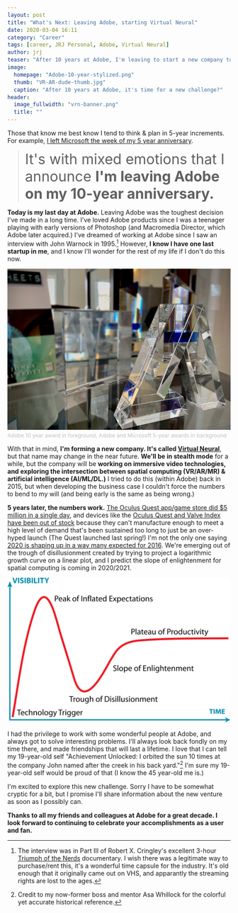 ```yaml
---
layout: post
title: "What's Next: Leaving Adobe, starting Virtual Neural"
date: 2020-03-04 16:11
category: "Career"
tags: [career, JRJ Personal, Adobe, Virtual Neural]
author: jrj
teaser: "After 10 years at Adobe, I'm leaving to start a new company to explore the intersection of spatial computing (VR/AR) and Artificial Intelligence (AI/ML/DL)"
image:
  homepage: "Adobe-10-year-stylized.png"
  thumb: "VR-AR-dude-thumb.jpg"
  caption: "After 10 years at Adobe, it's time for a new challenge?"
header:
  image_fullwidth: "vrn-banner.png"
  title: ""
---
```


Those that know me best know I tend to think & plan in 5-year increments. For example, [I left Microsoft the week of my 5 year anniversary](http://blog.jrj.org/2010/02/22/the-next-chapter/). 

> <span style="font-size: 24pt;">It's with mixed emotions that I announce **I'm leaving Adobe on my 10-year anniversary.**</span>

**Today is my last day at Adobe.** Leaving Adobe was the toughest decision I've made in a long time. I've loved Adobe products since I was a teenager playing with early versions of Photoshop (and Macromedia Director, which Adobe later acquired.) I've dreamed of working at Adobe since I saw an interview with John Warnock in 1995.[^1] However, **I know I have one last startup in me**, and I know I'll wonder for the rest of my life if I don't do this now. 

![Adobe 10-year Award](/images/Adobe-10-year-stylized.png)
<span style="color: silver; font-size: 9pt;">Adobe 10 year award in foreground, Adobe and Microsoft 5-year awards in background</span>

With that in mind, **I'm forming a new company. It's called [Virtual Neural](https://virtualneural.net)**, but that name may change in the near future. **We'll be in stealth mode** for a while, but the company will be **working on immersive video technologies, and exploring the intersection between spatial computing (VR/AR/MR) & artificial intelligence (AI/ML/DL.)** I tried to do this (within Adobe) back in 2015, but when developing the business case I couldn't force the numbers to bend to my will (and being early is the same as being wrong.) 

**5 years later, the numbers work.** [The Oculus Quest app/game store did $5 million in a single day](https://uploadvr.com/facebook-quest-earnings-2020/), and devices like the [Oculus Quest and Valve Index have been out of stock](https://www.roadtovr.com/valve-index-sold-out-stock-check-2-13-2020/) because they can't manufacture enough to meet a high level of demand that's been sustained too long to just be an over-hyped launch (The Quest launched last spring!) I'm not the only one saying [2020 is shaping up in a way many expected for 2016](https://www.fool.com/investing/2019/12/14/2020-finally-year-ar-vr-matter-for-facebook.aspx). We're emerging out of the trough of disillusionment created by trying to project a logarithmic growth curve on a linear plot, and I predict the slope of enlightenment for spatial computing is coming in 2020/2021.

![Gartner Hype Cycle visual](/images/hype-cycle.png)

I had the privilege to work with some wonderful people at Adobe, and always got to solve interesting problems. I'll always look back fondly on my time there, and made friendships that will last a lifetime. I love that I can tell my 19-year-old self "Achievement Unlocked: I orbited the sun 10 times at the company John named after the creek in his back yard."[^2] I'm sure my 19-year-old self would be proud of that (I know the 45 year-old me is.)

I'm excited to explore this new challenge. Sorry I have to be somewhat cryptic for a bit, but I promise I'll share information about the new venture as soon as I possibly can.

**Thanks to all my friends and colleagues at Adobe for a great decade. I look forward to continuing to celebrate your accomplishments as a user and fan.**

[^1]: The interview was in Part III of Robert X. Cringley's excellent 3-hour [Triumph of the Nerds](https://www.pbs.org/nerds/) documentary. I wish there was a legitimate way to purchase/rent this, it's a wonderful time capsule for the industry. It's old enough that it originally came out on VHS, and apparantly the streaming rights are lost to the ages.

[^2]: Credit to my now-former boss and mentor Asa Whillock for the colorful yet accurate historical reference. 
